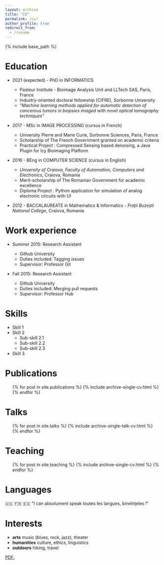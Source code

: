 ```yaml
---
layout: archive
title: "CV"
permalink: /cv/
author_profile: true
redirect_from:
  - /resume
---
```


{% include base_path %}

Education
======
* 2021 (expected) - PhD in INFORMATICS 
  * Pasteur Institute - Bioimage Analysis Unit and LLTech SAS, Paris, France 
  * Industry-oriented doctoral fellowship (CIFRE), Sorbonne University
  * *"Machine learning methods applied for automatic detection of cancerous tumors in biopsies imaged with novel optical tomography techniques"* 
  
* 2017 - MSc in IMAGE PROCESSING (cursus in French)
  * University Pierre and Marie Curie, Sorbonne Sciences, Paris, France
  * Scholarship of The French Government granted on academic criteria 
  * Practical Project : Compressed  Sensing  based denoising, a Java Plugin for Icy Bioimaging Platform 

* 2016 - BEng in COMPUTER SCIENCE (cursus in English) 
  * *University of Craiova, Faculty of Automation, Computers and Electronics*, Craiova, Romania
  * Merit-scholarship of The Romanian Government for academic excellence 
  * Diploma Project : Python application for simulation of analog electronic circuits with UI

* 2012 - BACCALAUREATE in Mathematics & Informatics - *Frații Buzești National College*, Craiova, Romania


Work experience
======
* Summer 2015: Research Assistant
  * Github University
  * Duties included: Tagging issues
  * Supervisor: Professor Git

* Fall 2015: Research Assistant
  * Github University
  * Duties included: Merging pull requests
  * Supervisor: Professor Hub
  
Skills
======
* Skill 1
* Skill 2
  * Sub-skill 2.1
  * Sub-skill 2.2
  * Sub-skill 2.3
* Skill 3

Publications
======
  <ul>{% for post in site.publications %}
    {% include archive-single-cv.html %}
  {% endfor %}</ul>
  
Talks
======
  <ul>{% for post in site.talks %}
    {% include archive-single-talk-cv.html %}
  {% endfor %}</ul>
  
Teaching
======
  <ul>{% for post in site.teaching %}
    {% include archive-single-cv.html %}
  {% endfor %}</ul>
  
Languages
======
:us: :fr: :es: "I can absolument speak  toutes les langues, bineînţeles !"

Interests
======
* **arts**  music (blues, rock, jazz), theater
* **humanities**  culture, ethics, linguistics
* **outdoors**  hiking, travel

<a href="dmandache.github.io/files/CV_en.pdf" target="_blank">PDF.</a>
